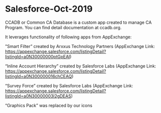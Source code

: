 # Salesforce-Oct-2019

CCADB or Common CA Database is a custom app created to manage CA Program. You can find detail documentation at ccadb.org.

It leverages functionality of following apps from AppExchange:

"Smart Filter” created by  Arxxus Technology Partners (AppExchange Link: https://appexchange.salesforce.com/listingDetail?listingId=a0N30000000ptGpEAI)

“Inline Account Hierarchy” created by Salesforce Labs (AppExchange Link: https://appexchange.salesforce.com/listingDetail?listingId=a0N300000016chCEAQ)

“Survey Force” created by Salesforce Labs (AppExchange Link: https://appexchange.salesforce.com/listingDetail?listingId=a0N30000003I2gDEAS)

“Graphics Pack” was replaced by our icons
